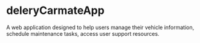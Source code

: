 # deleryCarmateApp
A web application designed to help users manage their vehicle information, schedule maintenance tasks, access user support resources.
